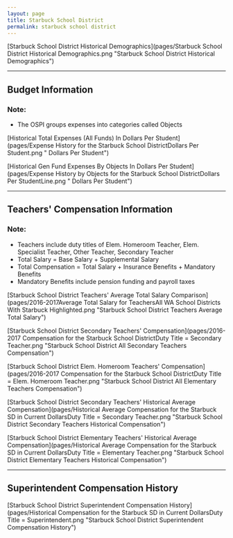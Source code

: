 ```yaml
---
layout: page
title: Starbuck School District
permalink: starbuck school district
---
```



[Starbuck School District Historical Demographics](pages/Starbuck School District Historical Demographics.png "Starbuck School District Historical Demographics")

___

## Budget Information
### Note:
- The OSPI groups expenses into categories called Objects

[Historical Total Expenses (All Funds) In Dollars Per Student](pages/Expense History for the Starbuck School DistrictDollars Per Student.png " Dollars Per Student")

[Historical Gen Fund Expenses By Objects In Dollars Per Student](pages/Expense History by Objects for the Starbuck School DistrictDollars Per StudentLine.png " Dollars Per Student")


___

## Teachers' Compensation Information
### Note:
- Teachers include duty titles of Elem. Homeroom Teacher, Elem. Specialist Teacher, Other Teacher, Secondary Teacher
- Total Salary = Base Salary + Supplemental Salary
- Total Compensation = Total Salary + Insurance Benefits + Mandatory Benefits
- Mandatory Benefits include pension funding and payroll taxes

[Starbuck School District Teachers' Average Total Salary Comparison](pages/2016-2017Average Total Salary for TeachersAll WA School Districts With Starbuck Highlighted.png "Starbuck School District Teachers Average Total Salary")

[Starbuck School District Secondary Teachers' Compensation](pages/2016-2017 Compensation for the Starbuck School DistrictDuty Title = Secondary Teacher.png "Starbuck School District All Secondary Teachers Compensation")

[Starbuck School District Elem. Homeroom Teachers' Compensation](pages/2016-2017 Compensation for the Starbuck School DistrictDuty Title = Elem. Homeroom Teacher.png "Starbuck School District All Elementary Teachers Compensation")

[Starbuck School District Secondary Teachers' Historical Average Compensation](pages/Historical Average Compensation for the Starbuck SD in Current DollarsDuty Title = Secondary Teacher.png "Starbuck School District Secondary Teachers Historical Compensation")

[Starbuck School District Elementary Teachers' Historical Average Compensation](pages/Historical Average Compensation for the Starbuck SD in Current DollarsDuty Title = Elementary Teacher.png "Starbuck School District Elementary Teachers Historical Compensation")


___

## Superintendent Compensation History

[Starbuck School District Superintendent Compensation History](pages/Historical Compensation for the Starbuck SD in Current DollarsDuty Title = Superintendent.png "Starbuck School District Superintendent Compensation History")

